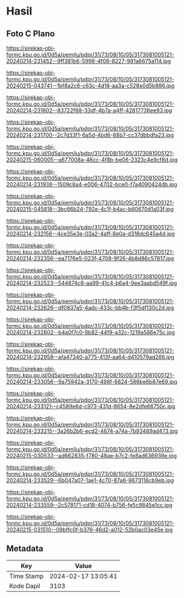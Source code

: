# Hasil

## Foto C Plano

https://sirekap-obj-formc.kpu.go.id/0d5a/pemilu/pdpr/31/73/08/10/05/3173081005121-20240214-231452--9ff381b6-5998-4f08-8227-991a6675a114.jpg

https://sirekap-obj-formc.kpu.go.id/0d5a/pemilu/pdpr/31/73/08/10/05/3173081005121-20240215-043741--1bf8a2c6-c63c-4d18-aa3a-c528e0d5b886.jpg

https://sirekap-obj-formc.kpu.go.id/0d5a/pemilu/pdpr/31/73/08/10/05/3173081005121-20240214-231602--83722f88-33df-4b7a-a4ff-42817736ee93.jpg

https://sirekap-obj-formc.kpu.go.id/0d5a/pemilu/pdpr/31/73/08/10/05/3173081005121-20240214-231700--2c7d33f1-6a5d-4bd6-88b7-cc37dbbdfa23.jpg

https://sirekap-obj-formc.kpu.go.id/0d5a/pemilu/pdpr/31/73/08/10/05/3173081005121-20240215-060005--a677008a-46cc-4f8b-be06-2323c4e9cf8d.jpg

https://sirekap-obj-formc.kpu.go.id/0d5a/pemilu/pdpr/31/73/08/10/05/3173081005121-20240214-231938--1509c8a4-e006-4702-bce0-f7a4090424db.jpg

https://sirekap-obj-formc.kpu.go.id/0d5a/pemilu/pdpr/31/73/08/10/05/3173081005121-20240215-045818--3bc66b24-792e-4c1f-b4ac-b60670d1a03f.jpg

https://sirekap-obj-formc.kpu.go.id/0d5a/pemilu/pdpr/31/73/08/10/05/3173081005121-20240214-232156--4ce35e3e-03a2-4aff-8e0a-d318dc645a4d.jpg

https://sirekap-obj-formc.kpu.go.id/0d5a/pemilu/pdpr/31/73/08/10/05/3173081005121-20240214-232356--ea7176e5-023f-4708-9f26-4b8d86c57817.jpg

https://sirekap-obj-formc.kpu.go.id/0d5a/pemilu/pdpr/31/73/08/10/05/3173081005121-20240214-232523--544874c8-aa99-41c4-b6a4-9ee3aabd549f.jpg

https://sirekap-obj-formc.kpu.go.id/0d5a/pemilu/pdpr/31/73/08/10/05/3173081005121-20240214-232626--df0837a5-4adc-433c-bb4b-f3f5df130c2d.jpg

https://sirekap-obj-formc.kpu.go.id/0d5a/pemilu/pdpr/31/73/08/10/05/3173081005121-20240214-232802--b4a0f7c0-8b82-44f9-a32c-1219a586e75c.jpg

https://sirekap-obj-formc.kpu.go.id/0d5a/pemilu/pdpr/31/73/08/10/05/3173081005121-20240214-232958--afa47340-a775-413f-aa64-d410579ad266.jpg

https://sirekap-obj-formc.kpu.go.id/0d5a/pemilu/pdpr/31/73/08/10/05/3173081005121-20240214-233056--9a75942a-3170-498f-8824-586be6b87e69.jpg

https://sirekap-obj-formc.kpu.go.id/0d5a/pemilu/pdpr/31/73/08/10/05/3173081005121-20240214-233121--c4589e6d-c973-431d-8654-8e2dfe66750c.jpg

https://sirekap-obj-formc.kpu.go.id/0d5a/pemilu/pdpr/31/73/08/10/05/3173081005121-20240214-233215--3a26b2b6-ecd2-4674-a74a-7b93489ad473.jpg

https://sirekap-obj-formc.kpu.go.id/0d5a/pemilu/pdpr/31/73/08/10/05/3173081005121-20240215-030533--ad662835-f780-48ae-b7c2-fe8ad636939e.jpg

https://sirekap-obj-formc.kpu.go.id/0d5a/pemilu/pdpr/31/73/08/10/05/3173081005121-20240214-233529--6b047a07-1ae1-4c70-87a6-9673116cb9eb.jpg

https://sirekap-obj-formc.kpu.go.id/0d5a/pemilu/pdpr/31/73/08/10/05/3173081005121-20240214-233559--2c578171-cd18-4074-b756-fe5c9845e1cc.jpg

https://sirekap-obj-formc.kpu.go.id/0d5a/pemilu/pdpr/31/73/08/10/05/3173081005121-20240215-031510--09bffc0f-b376-46d2-a012-52b0ac03e45e.jpg


## Metadata

| Key        | Value               |
| ---------- | ------------------- |
| Time Stamp | 2024-02-17 13:05:41 |
| Kode Dapil | 3103                |



